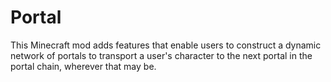 # Portal

This Minecraft mod adds features that enable users to construct a dynamic
network of portals to transport a user's character to the next portal in the
portal chain, wherever that may be.
